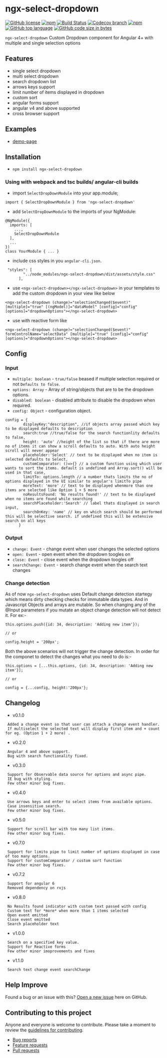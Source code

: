 # ngx-select-dropdown

[![GitHub license](https://img.shields.io/github/license/manishjanky/ngx-select-dropdown.svg)](https://github.com/me-and/mdf/blob/master/LICENSE)
[![npm](https://img.shields.io/npm/v/ngx-select-dropdown.svg)]()
[![Build Status](https://travis-ci.org/manishjanky/ngx-select-dropdown.svg?branch=master)](https://travis-ci.org/manishjanky/ngx-select-dropdown)
[![Codecov branch](https://codecov.io/gh/manishjanky/ngx-select-dropdown/branch/master/graphs/badge.svg)]()
[![npm](https://img.shields.io/npm/dt/ngx-select-dropdown.svg)]()
[![GitHub top language](https://img.shields.io/github/languages/top/manishjanky/ngx-select-dropdown.svg)]()
[![GitHub code size in bytes](https://img.shields.io/github/languages/code-size/manishjanky/ngx-select-dropdown.svg)]()

`ngx-select-dropdown` Custom Dropdown component for Angular 4+ with multiple and single selection options

## Features
* single select dropdown
* multi select dropdown
* search dropdown list
* arrows keys support
* limit number of items displayed in dropdown
* custom sort 
* angular forms support
* angular v4 and above supported
* cross browser support


## Examples

* [demo-page](https://manishjanky.github.io/ngx-select-dropdown/)

## Installation

* `npm install ngx-select-dropdown`

### Using with webpack and tsc builds/ angular-cli builds

* import `SelectDropDownModule` into your app.module;
````
import { SelectDropDownModule } from 'ngx-select-dropdown'
````
* add `SelectDropDownModule` to the imports of your NgModule:
`````
@NgModule({
  imports: [
    ...,
    SelectDropDownModule
  ],
  ...
})
class YourModule { ... }
`````

* include css styles in you `angular-cli.json`.

`````
 "styles": [
        "../node_modules/ngx-select-dropdown/dist/assets/style.css"
      ],
`````


* use `<ngx-select-dropdown></ngx-select-dropdown>` in your templates to add the custom dropdown in your view like below

````
<ngx-select-dropdown (change)="selectionChanged($event)" [multiple]="true" [(ngModel)]="dataModel" [config]="config" [options]="dropdownOptions"></ngx-select-dropdown>
````
* use with reactive form like
````
<ngx-select-dropdown (change)="selectionChanged($event)" formControlName="selectData" [multiple]="true" [config]="config" [options]="dropdownOptions"></ngx-select-dropdown>
````

## Config

### Input

* `multiple: boolean` - `true/false` beased if multiple selection required or not `Defaults to false`.
* `options: Array` - Array of string/objects that are to be the dropdown options.
* `disabled: boolean` - disabled attribute to disable the dropdown when required.
* `config: Object` - configuration object.
````
config = {
        displayKey:"description", //if objects array passed which key to be displayed defaults to description
        search:true //true/false for the search functionlity defaults to false,
        height: 'auto' //height of the list so that if there are more no of items it can show a scroll defaults to auto. With auto height scroll will never appear
        placeholder:'Select' // text to be displayed when no item is selected defaults to Select,
        customComparator: ()=>{} // a custom function using which user wants to sort the items. default is undefined and Array.sort() will be used in that case,
        limitTo: options.length // a number thats limits the no of options displayed in the UI similar to angular's limitTo pipe
        moreText: 'more' // text to be displayed whenmore than one items are selected like Option 1 + 5 more
        noResultsFound: 'No results found!' // text to be displayed when no items are found while searching
        searchPlaceholder:'Search' // label thats displayed in search input,
        searchOnKey: 'name' // key on which search should be performed this will be selective search. if undefined this will be extensive search on all keys
      }
````

### Output

* `change: Event` - change event when user changes the selected options
* `open: Event` - open event when the dropdown toogles on
* `close: Event` - close event when the dropdown toogles off
* `searchChange: Event` - search change event when the search text changes

### Change detection

As of now `ngx-select-dropdown` uses Default change detection startegy which means dirty checking checks for immutable data types. And in Javascript Objects and arrays are mutable. So when changing any of the @Input parameters if you mutate an object change detection will not detect it. For ex:-
````
this.options.push({id: 34, description: 'Adding new item'});

// or

config.height = '200px';

`````
Both the above scenarios will not trigger the change detection. In order for the componet to detect the changes what you need to do is:-
````
this.options = [...this.options, {id: 34, description: 'Adding new item'}];

// or

config = {...config, height:'200px'};

````

## Changelog
* v0.1.0
````
 Added a change event so that user can attach a change event handler.
 If multiselect the selected text will display first item and + count for eg. (Option 1 + 2 more) .
````
* v0.2.0
````
 Angular 4 and above support.
 Bug with search functionality fixed.
````
* v0.3.0
````
 Support for Observable data source for options and async pipe.
 IE bug with styling.
 Few other minor bug fixes.
````
* v0.4.0
````
 Use arrows keys and enter to select items from available options.
 Case insensitive search.
 Few other minor bug fixes.
````
* v0.5.0
````
 Support for scroll bar with too many list items.
 Few other minor bug fixes.
````
* v0.7.0
````
 Support for limito pipe to limit number of options displayed in case of too many options.
 Support for customComparator / custom sort function
 Few other minor bug fixes.
````
* v0.7.2
````
 Support for angular 6
 Removed dependency on rxjs
````
* v0.8.0
````
 No Results found indicator with custom text passed with config
 Custom text for *more* when more than 1 items selected
 Open event emitted
 Close event emitted
 Search placeholder text
````
* v1.0.0
````
 Search on a specified key value.
 Support for Reactive forms
 Few other minor imoprovements and fixes
````
* v1.1.0
````
 Search text change event searchChange
````
## Help Improve

Found a bug or an issue with this? [Open a new issue](https://github.com/manishjanky/ngx-select-dropdown/issues) here on GitHub.

## Contributing to this project

Anyone and everyone is welcome to contribute. Please take a moment to
review the [guidelines for contributing](CONTRIBUTING.md).

* [Bug reports](CONTRIBUTING.md#bugs)
* [Feature requests](CONTRIBUTING.md#features)
* [Pull requests](CONTRIBUTING.md#pull-requests)
